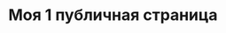<!DOCTYPE html>
<html>
<head>
<meta charset="utf-8">
<meta name="viewport" content="width=device-width, initial-scale=1.0">
<title>Страница 1</title>
<link type="image/x-icn" href="icons.ico" rel="shortcut icon">
<link rel="stylesheet" href="./styles/style.css">
<meta property="og:image" content="https://example.com/image.jpg">
<meta property="og:url" content="https://example.com/">
</head>
<body>
<h1>Моя 1 публичная страница</h1>
</bodyy>
</html>
